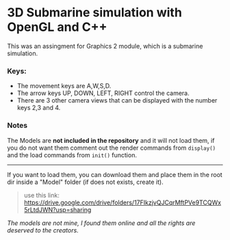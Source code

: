 # 3D Submarine simulation with OpenGL and C++

This was an assingment for Graphics 2 module, which is a submarine simulation.

### Keys:
* The movement keys are A,W,S,D.
* The arrow keys UP, DOWN, LEFT, RIGHT control the camera.
* There are 3 other camera views that can be displayed with the number keys 2,3 and 4.

### Notes
The Models are **not included in the repository** and it will not load them, if you do not want them comment out the render commands from ```display()``` and the load commands from ```init()``` function.

---

If you want to load them, you can download them and place them in the root dir inside a "Model" folder (if does not exists, create it).
> use this link: https://drive.google.com/drive/folders/17FIkzjvQJCqrMftPVe9TCQWx5rLtdJWN?usp=sharing
    
    
    
<em>The models are not mine, I found them online and all the rights are deserved to the creators.</em>
